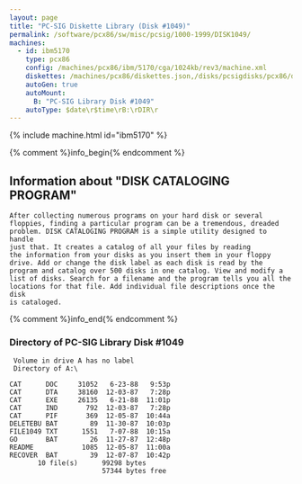```yaml
---
layout: page
title: "PC-SIG Diskette Library (Disk #1049)"
permalink: /software/pcx86/sw/misc/pcsig/1000-1999/DISK1049/
machines:
  - id: ibm5170
    type: pcx86
    config: /machines/pcx86/ibm/5170/cga/1024kb/rev3/machine.xml
    diskettes: /machines/pcx86/diskettes.json,/disks/pcsigdisks/pcx86/diskettes.json
    autoGen: true
    autoMount:
      B: "PC-SIG Library Disk #1049"
    autoType: $date\r$time\rB:\rDIR\r
---
```


{% include machine.html id="ibm5170" %}

{% comment %}info_begin{% endcomment %}

## Information about "DISK CATALOGING PROGRAM"

    After collecting numerous programs on your hard disk or several
    floppies, finding a particular program can be a tremendous, dreaded
    problem. DISK CATALOGING PROGRAM is a simple utility designed to handle
    just that. It creates a catalog of all your files by reading
    the information from your disks as you insert them in your floppy
    drive. Add or change the disk label as each disk is read by the
    program and catalog over 500 disks in one catalog. View and modify a
    list of disks. Search for a filename and the program tells you all the
    locations for that file. Add individual file descriptions once the disk
    is cataloged.
{% comment %}info_end{% endcomment %}


### Directory of PC-SIG Library Disk #1049

     Volume in drive A has no label
     Directory of A:\

    CAT      DOC     31052   6-23-88   9:53p
    CAT      DTA     38160  12-03-87   7:28p
    CAT      EXE     26135   6-21-88  11:01p
    CAT      IND       792  12-03-87   7:28p
    CAT      PIF       369  12-05-87  10:44a
    DELETEBU BAT        89  11-30-87  10:03p
    FILE1049 TXT      1551   7-07-88  10:15a
    GO       BAT        26  11-27-87  12:48p
    README            1085  12-05-87  11:00a
    RECOVER  BAT        39  12-07-87  10:42p
           10 file(s)      99298 bytes
                           57344 bytes free
